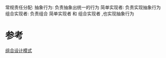 

常规责任分配:
抽象行为: 负责抽象出统一的行为
简单实现者: 负责实现抽象行为
组合实现者: 负责组合 简单实现者 和 组合实现者 ,也实现抽象行为


# 参考
[组合设计模式](https://refactoringguru.cn/design-patterns/composite)
